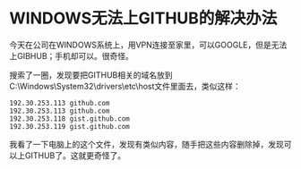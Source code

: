 # WINDOWS无法上GITHUB的解决办法

今天在公司在WINDOWS系统上，用VPN连接至家里，可以GOOGLE，但是无法上GIBHUB；手机却可以。很奇怪。

搜索了一圈，发现要把GITHUB相关的域名放到C:\Windows\System32\drivers\etc\host文件里面去，类似这样：
```
192.30.253.113 github.com
192.30.253.113 github.com
192.30.253.118 gist.github.com
192.30.253.119 gist.github.com
```
我看了一下电脑上的这个文件，发现有类似内容，随手把这些内容删除掉，发现可以上GITHUB了。这就更奇怪了。

